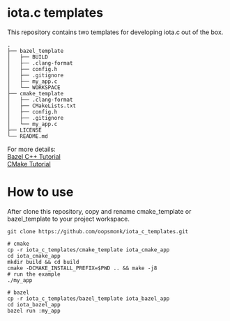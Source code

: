 # iota.c templates  

This repository contains two templates for developing iota.c out of the box.

```
.
├── bazel_template
│   ├── BUILD
│   ├── .clang-format
│   ├── config.h
│   ├── .gitignore
│   ├── my_app.c
│   └── WORKSPACE
├── cmake_template
│   ├── .clang-format
│   ├── CMakeLists.txt
│   ├── config.h
│   ├── .gitignore
│   └── my_app.c
├── LICENSE
└── README.md
```

For more details:  
[Bazel C++ Tutorial](https://docs.bazel.build/versions/master/tutorial/cpp.html)  
[CMake Tutorial](https://cmake.org/cmake/help/latest/guide/tutorial/index.html)  

# How to use

After clone this repository, copy and rename cmake_template or bazel_template to your project workspace.  

```shell
git clone https://github.com/oopsmonk/iota_c_templates.git

# cmake
cp -r iota_c_templates/cmake_template iota_cmake_app
cd iota_cmake_app
mkdir build && cd build
cmake -DCMAKE_INSTALL_PREFIX=$PWD .. && make -j8
# run the example 
./my_app

# bazel
cp -r iota_c_templates/bazel_template iota_bazel_app
cd iota_bazel_app
bazel run :my_app
```
